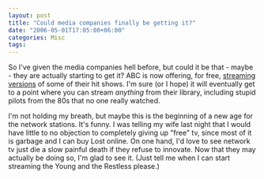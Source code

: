 ```yaml
---
layout: post
title: "Could media companies finally be getting it?"
date: "2006-05-01T17:05:00+06:00"
categories: Misc 
tags: 
---
```


So I've given the media companies hell before, but could it be that - maybe - they are actually starting to get it? ABC is now offering, for free, <a href="http://dynamic.abc.go.com/streamin">streaming versions</a> of some of their hit shows. I'm sure (or I hope) it will eventually get to a point where you can stream <i>anything</i> from their library, including stupid pilots from the 80s that no one really watched. 

I'm not holding my breath, but maybe this is the beginning of a new age for the network stations. It's funny. I was telling my wife last night that I would have little to no objection to completely giving up "free" tv, since most of it is garbage and I can buy Lost online. On one hand, I'd love to see network tv just die a slow painful death if they refuse to innovate. Now that they may actually be doing so, I'm glad to see it. (Just tell me when I can start streaming the Young and the Restless please.)